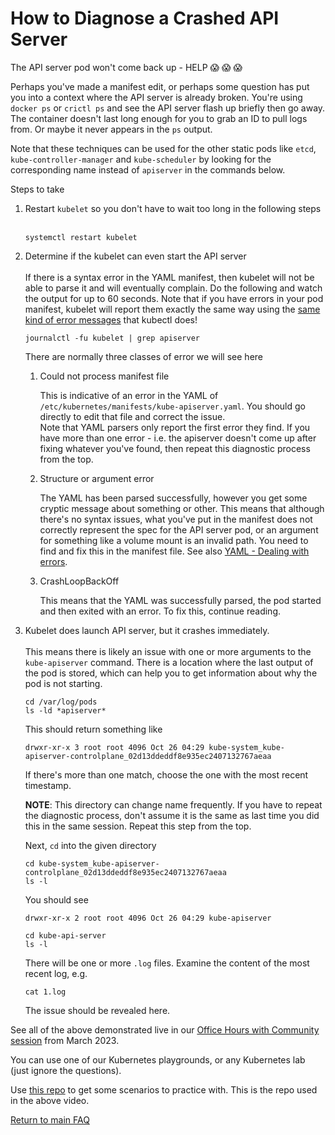 # How to Diagnose a Crashed API Server

The API server pod won't come back up - HELP :scream: :scream: :scream:

Perhaps you've made a manifest edit, or perhaps some question has put you into a context where the API server is already broken. You're using `docker ps` or `crictl ps` and see the API server flash up briefly then go away. The container doesn't last long enough for you to grab an ID to pull logs from. Or maybe it never appears in the `ps` output.

Note that these techniques can be used for the other static pods like `etcd`, `kube-controller-manager` and `kube-scheduler` by looking for the corresponding name instead of `apiserver` in the commands below.

Steps to take

1.  Restart `kubelet` so you don't have to wait too long in the following steps</br></br>
    ```
    systemctl restart kubelet
    ```

1.  Determine if the kubelet can even start the API server</br></br>
    If there is a syntax error in the YAML manifest, then kubelet will not be able to parse it and will eventually complain. Do the following and watch the output for up to 60 seconds. Note that if you have errors in your pod manifest, kubelet will report them exactly the same way using the [same kind of error messages](./yaml-faq.md#dealing-with-errors) that kubectl does!

    ```
    journalctl -fu kubelet | grep apiserver
    ```

    There are normally three classes of error we will see here

    1. Could not process manifest file

        This is indicative of an error in the YAML of `/etc/kubernetes/manifests/kube-apiserver.yaml`. You should go directly to edit that file and correct the issue.<br/>Note that YAML parsers only report the first error they find. If you have more than one error - i.e. the apiserver doesn't come up after fixing whatever you've found, then repeat this diagnostic process from the top.

    1.  Structure or argument error

        The YAML has been parsed successfully, however you get some cryptic message about something or other. This means that although there's no syntax issues, what you've put in the manifest does not correctly represent the spec for the API server pod, or an argument for something like a volume mount is an invalid path. You need to find and fix this in the manifest file. See also [YAML - Dealing with errors](./yaml-faq.md#dealing-with-errors).

    1. CrashLoopBackOff

        This means that the YAML was successfully parsed, the pod started and then exited with an error. To fix this, continue reading.

1.  Kubelet does launch API server, but it crashes immediately.</br></br>
    This means there is likely an issue with one or more arguments to the `kube-apiserver` command. There is a location where the last output of the pod is stored, which can help you to get information about why the pod is not starting.

    ```
    cd /var/log/pods
    ls -ld *apiserver*
    ```

    This should return something like

    ```
    drwxr-xr-x 3 root root 4096 Oct 26 04:29 kube-system_kube-apiserver-controlplane_02d13ddeddf8e935ec2407132767aeaa
    ```

    If there's more than one match, choose the one with the most recent timestamp.

    **NOTE**: This directory can change name frequently. If you have to repeat the diagnostic process, don't assume it is the same as last time you did this in the same session. Repeat this step from the top.

    Next, `cd` into the given directory

    ```
    cd kube-system_kube-apiserver-controlplane_02d13ddeddf8e935ec2407132767aeaa
    ls -l
    ```

    You should see

    ```
    drwxr-xr-x 2 root root 4096 Oct 26 04:29 kube-apiserver
    ```

    ```
    cd kube-api-server
    ls -l
    ```

    There will be one or more `.log` files. Examine the content of the most recent log, e.g.

    ```
    cat 1.log
    ```

    The issue should be revealed here.

See all of the above demonstrated live in our [Office Hours with Community session](https://us02web.zoom.us/rec/share/9arsF4_YOEli7xKa9DsXpqrciqz2drNHbyzX4LoFlP3r1o0ieQ_K4SnamLZOU4Q.Z-LKaVLEbNhKRocT) from March 2023.

You can use one of our Kubernetes playgrounds, or any Kubernetes lab (just ignore the questions).

Use [this repo](https://github.com/kodekloudhub/cka-debugging-api-server) to get some scenarios to practice with. This is the repo used in the above video.

[Return to main FAQ](../README.md)